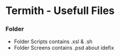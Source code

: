 Termith - Usefull Files
===================

### Folder

- Folder Scripts contains .xsl & .sh
- Folder Screens contains .psd about idefix

